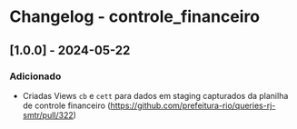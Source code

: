 # Changelog - controle_financeiro

## [1.0.0] - 2024-05-22

### Adicionado

- Criadas Views `cb` e `cett` para dados em staging capturados da planilha de controle financeiro (https://github.com/prefeitura-rio/queries-rj-smtr/pull/322)